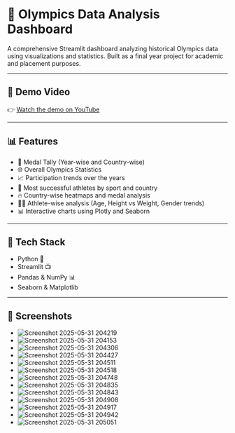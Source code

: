 # 🏅 Olympics Data Analysis Dashboard

A comprehensive Streamlit dashboard analyzing historical Olympics data using visualizations and statistics. Built as a final year project for academic and placement purposes.

---

## 🎥 Demo Video

👉 [Watch the demo on YouTube](https://youtu.be/bRbpRpU5gdA?si=pLBRxs3ggISQhX6M)

---


## 📊 Features

- 📍 Medal Tally (Year-wise and Country-wise)
- 🌐 Overall Olympics Statistics
- 📈 Participation trends over the years
- 🏅 Most successful athletes by sport and country
- 🔥 Country-wise heatmaps and medal analysis
- 🧍‍♂️ Athlete-wise analysis (Age, Height vs Weight, Gender trends)
- 📊 Interactive charts using Plotly and Seaborn

---

## 🧠 Tech Stack

- Python 🐍
- Streamlit 📺
- Pandas & NumPy 📊
- Seaborn & Matplotlib

---

## 📸 Screenshots
- ![Screenshot 2025-05-31 204219](https://github.com/user-attachments/assets/ddcf4e0f-5f00-45e3-8821-978b1030f632)
- ![Screenshot 2025-05-31 204153](https://github.com/user-attachments/assets/dd9a189a-70a2-4893-b521-9e938e5797d6)
- ![Screenshot 2025-05-31 204306](https://github.com/user-attachments/assets/19901c06-be08-48a3-adad-33da640ce712)
- ![Screenshot 2025-05-31 204427](https://github.com/user-attachments/assets/e9a4c6d0-6e8d-48c7-b5f3-90053200e63d)
- ![Screenshot 2025-05-31 204511](https://github.com/user-attachments/assets/47b663eb-f10a-4b1c-8a0f-9c339fa08c4b)
- ![Screenshot 2025-05-31 204518](https://github.com/user-attachments/assets/4ccabe66-31f3-49ac-970a-1cac53bc8f28)
- ![Screenshot 2025-05-31 204748](https://github.com/user-attachments/assets/81e21bfb-3726-4f57-b6ed-18d469c5343f)
- ![Screenshot 2025-05-31 204835](https://github.com/user-attachments/assets/9785c9dd-2cb9-43f4-b6a3-3ad2bdc0164f)
- ![Screenshot 2025-05-31 204843](https://github.com/user-attachments/assets/b8039881-f058-4a9d-a6dc-805be7c05a3c)
- ![Screenshot 2025-05-31 204908](https://github.com/user-attachments/assets/3373a26d-e052-4918-9aef-7dd4e647f689)
- ![Screenshot 2025-05-31 204917](https://github.com/user-attachments/assets/4d1291ce-c55c-4b99-998e-2f96cfa3bcd2)
- ![Screenshot 2025-05-31 204942](https://github.com/user-attachments/assets/caddfca2-73ec-4043-9819-6cf1036f073c)
- ![Screenshot 2025-05-31 205051](https://github.com/user-attachments/assets/1ea825d2-8596-47ed-b0f3-32bc37bc0275)





